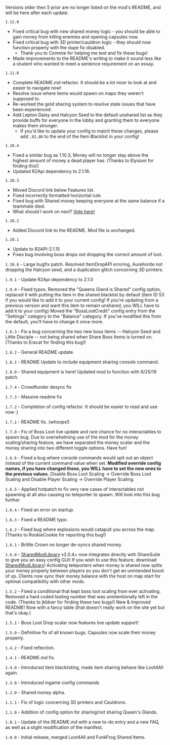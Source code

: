 Versions older then 5 prior are no longer listed on the mod's README, and will be here after each update.

`1.12.0`
- Fixed critical bug with new shared money logic - you should be able to gain money from killing enemies and opening capsules now.
- Fixed critical bug with 3D printer/cauldron logic - they should now function properly with the dupe fix disabled.
    - Thank you to Commie for helping me test and fix these bugs!
- Made improvements to the README's writing to make it sound less like a student who wanted to meet a sentence requirement on an essay.

`1.11.0`
- Complete README.md refactor. It should be a lot nicer to look at and easier to navigate now!
- Resolve issue where items would spawn on maps they weren't supposed to.
- Re-worked the gold sharing system to resolve state issues that have been experienced.
- Add Lepton Daisy and Halcyon Seed to the default unshared list as they provide buffs for everyone in the lobby and granting them to everyone makes them stronger. 
    - If you'd like to update your config to match these changes, please add `,82,86` to the end of the Item Blacklist in your config!

`1.10.4` 
- Fixed a similar bug as 1.10.3; Money will no longer stay above the highest amount of money a dead player has. (Thanks to Elysium for finding this!) 
- Updated R2Api dependency to 2.1.16.

`1.10.3` 
- Moved Discord link below Features list. 
- Fixed incorrectly formatted horizontal rule. 
- Fixed bug with Shared money keeping everyone at the same balance if a teammate died. 
- What should I work on next? [Vote here!](https://www.strawpoll.me/18656636)

`1.10.2` 
- Added Discord link to the README. Mod file is unchanged.

`1.10.1` 
- Update to R2API-2.1.15
- Fixes bug involving boss drops not dropping the correct amount of loot.

`1.10.0` - Large bugfix patch. Resolved ItemDropAPI erroring, Aurelionite not dropping the Halcyon seed, and a duplication glitch concerning 3D printers.

`1.9.1` - Update R2Api dependency to 2.1.0

`1.9.0` - Fixed typos. Removed the "Queens Gland is Shared" config option, replaced it with putting the item in the shared blacklist by default (item ID 53 if you would like to add it to your current config! If you're updating from a previous version and want this item to remain unshared, you WILL have to add it to your config) Moved the "BossLootCredit" config entry from the "Settings" category to the "Balance" category. If you've modified this from the default, you'll have to change it once more.

`1.8.3` - Fix a bug concerning the two new boss items -- Halcyon Seed and Little Disciple -- not being shared when Share Boss Items is turned on. (Thanks to Eracat for finding this bug!)

`1.8.2` - General README update.

`1.8.1` - README Update to include equipment sharing console command.

`1.8.0` - Shared equipment is here! Updated mod to function with 6/25/19 patch. 

`1.7.4` - Crowdfunder desync fix

`1.7.3` - Massive readme fix

`1.7.2` - Completion of config refactor. It should be easier to read and use now :)

`1.7.1` - README fix. (whoops!)

`1.7.0` - Fix of Boss Loot live update and rare chance for no interactables to spawn bug. Due to overwhelming use of the mod for the money scaling/sharing feature, we have separated the money scalar and the money sharing into two different toggle options. Have fun!

`1.6.6` - Fixed a bug where console commands would spit out an object instead of the current command value when set. **Modified override config names, if you have changed these, you WILL have to set the new ones to the previous values.** Disable Boss Loot Scaling -> Override Boss Loot Scaling and Disable Player Scaling -> Override Player Scaling.

`1.6.5` - Applied hotpatch to fix very rare cases of interactables not spawning at all also causing no teleporter to spawn. Will look into this bug further.

`1.6.4` - Fixed an error on startup.

`1.6.3` - Fixed a README typo.

`1.6.2` - Fixed bug where explosions would catapult you across the map. (Thanks to RookieCookie for reporting this bug!)

`1.6.1` - Brittle Crown no longer de-syncs shared money.

`1.6.0` - [SharedModLibrary](https://thunderstore.io/package/ToyDragon/SharedModLibrary/) v2.0.4+ now integrates directly with ShareSuite to give you an easy config GUI! If you wish to use this feature, download [SharedModLibrary](https://thunderstore.io/package/ToyDragon/SharedModLibrary/)! Activating teleporters when money is shared now splits your money properly between players so you don't get an unintended boost of xp. Clients now sync their money balance with the host on map start for optimal compatibility with other mods.

`1.5.2` - Fixed a conditional that kept boss loot scaling from ever activating. Removed a hard coded testing number that was unintentionally left in the code. (Thanks to jkbbwr for finding these two bugs!)
New & Improved README! Now with a fancy table (that doesn't really work on the site yet but that's okay.)

`1.5.1` - Boss Loot Drop scalar now features live update support!

`1.5.0` - Definitive fix of all known bugs. Capsules now scale their money properly.

`1.4.2` - Fixed reflection.

`1.4.1` - README.md fix.

`1.4.0` - Introduced item blacklisting, made item sharing behave like Loot4All again.

`1.3.0` - Introduced ingame config commands

`1.2.0` - Shared money alpha.

`1.1.1` - Fix of logic concerning 3D printers and Cauldrons.

`1.1.0` - Addition of config option for sharing/not sharing Queen's Glands.

`1.0.1` - Update of the README.md with a new to-do entry and a new FAQ, as well as a slight modification of the manifest.

`1.0.0` - Initial release, merged Loot4All and FunkFrog Shared Items. 
